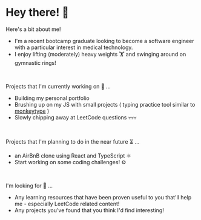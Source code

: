 # Hey there! 🫡

Here's a bit about me!
* I'm a recent bootcamp graduate looking to become a software engineer with a particular interest in medical technology.
* I enjoy lifting (moderately) heavy weights 🏋️ and swinging around on gymnastic rings! 
<br>

Projects that I'm currently working on 🧱 ...
* Building my personal portfolio
* Brushing up on my JS with small projects ( typing practice tool similar to [monkeytype](https://monkeytype.com/) ) 
* Slowly chipping away at LeetCode questions 💀💀💀
<br>

Projects that I'm planning to do in the near future ⏳ ... 
* an AirBnB clone using React and TypeScript ⚛️
* Start working on some coding challenges! ⚙
<br>

I'm looking for 👀 ...
* Any learning resources that have been proven useful to you that'll help me - especially LeetCode related content! 
* Any projects you've found that you think I'd find interesting!

